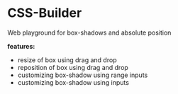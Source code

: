 # CSS-Builder

Web playground for box-shadows and absolute position

<strong>features:</strong>
<ul>
<li>resize of box using drag and drop</li>
<li>
reposition of box using drag and drop</li>
<li>
customizing box-shadow using range inputs</li>
<li>
customizing box-shadow using inputs</li>
</ul>
